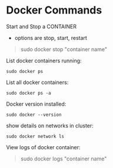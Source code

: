 # Docker Commands
Start and Stop a CONTAINER    
- options are stop, start, restart
> sudo docker stop "container name"

List docker containers running:
```
sudo docker ps
```
List all docker containers:
```
sudo docker ps -a
```
Docker version installed:
```
sudo docker --version
```
show details on networks in cluster:
```
sudo docker network ls
```
View logs of docker container:
> sudo docker logs "container name"
